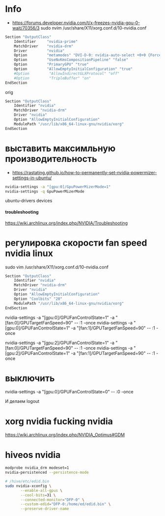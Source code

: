 # Info
- https://forums.developer.nvidia.com/t/x-freezes-nvidia-gpu-0-wait/70356/3
sudo nvim /usr/share/X11/xorg.conf.d/10-nvidia.conf

```bash
Section "OutputClass"
    Identifier     "nvidia-prime"
    MatchDriver    "nvidia-drm"
    Driver         "nvidia"
    Option         "metamodes" "DVI-D-0: nvidia-auto-select +0+0 {ForceCompositionPipeline=On}"
    Option         "UseNvKmsCompositionPipeline" "false"
    Option         "PrimaryGPU" "true"
    Option         "AllowEmptyInitialConfiguration" "true"
    #Option         "AllowIndirectGLXProtocol" "off"
    #Option         "TripleBuffer" "on"
EndSection
```

orig

```bash
Section "OutputClass"
    Identifier "nvidia"
    MatchDriver "nvidia-drm"
    Driver "nvidia"
    Option "AllowEmptyInitialConfiguration"
    ModulePath "/usr/lib/x86_64-linux-gnu/nvidia/xorg"
EndSection
```

# выставить максимльную производительность

- https://rastating.github.io/how-to-permanently-set-nvidia-powermizer-settings-in-ubuntu/

```bash
nvidia-settings -a "[gpu:0]/GpuPowerMizerMode=1"
nvidia-settings -q GpuPowerMizerMode
```

ubuntu-drivers devices

#### troubleshooting

https://wiki.archlinux.org/index.php/NVIDIA/Troubleshooting

# регулировка скорости fan speed nvidia linux
sudo vim /usr/share/X11/xorg.conf.d/10-nvidia.conf

```bash
Section "OutputClass"
    Identifier "nvidia"
    MatchDriver "nvidia-drm"
    Driver "nvidia"
    Option "AllowEmptyInitialConfiguration"
    Option "Coolbits" "28"
    ModulePath "/usr/lib/x86_64-linux-gnu/nvidia/xorg"
EndSection
```

nvidia-settings -a "[gpu:0]/GPUFanControlState=1" -a "[fan:0]/GPUTargetFanSpeed=90" --  :1 -once
nvidia-settings -a "[gpu:0]/GPUFanControlState=1" -a "[fan:1]/GPUTargetFanSpeed=90" --  :1 -once

nvidia-settings -a "[gpu:2]/GPUFanControlState=1" -a "[fan:0]/GPUTargetFanSpeed=90" --  :1 -once
nvidia-settings -a "[gpu:2]/GPUFanControlState=1" -a "[fan:1]/GPUTargetFanSpeed=90" --  :1 -once

# выключить
nvidia-settings -a "[gpu:0]/GPUFanControlState=0" -- :0 -once

И делаем logout

# xorg nvidia fucking nvidia
https://wiki.archlinux.org/index.php/NVIDIA_Optimus#GDM

# hiveos nvidia

```bash
modprobe nvidia_drm modeset=1
nvidia-persistenced --persistence-mode
```

```bash
# /hive/etc/edid.bin
sudo nvidia-xconfig \
       --enable-all-gpus \
       --cool-bits=31 \
       --connected-monitor="DFP-0" \
       --custom-edid="DFP-0:/home/ed/edid.bin" \
       --preserve-driver-name
```
